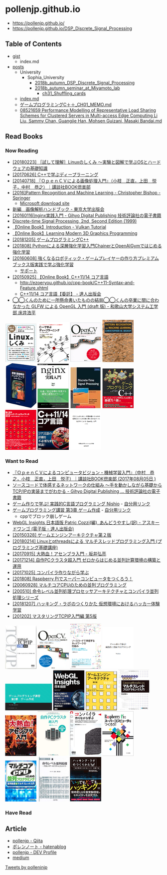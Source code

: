 # pollenjp.github.io

- https://pollenjp.github.io/
- https://pollenjp.github.io/DSP_Discrete_Signal_Processing

## Table of Contents
- [gist](/gist)
  - index.md
- [posts](/posts)
  - University
    - Sophia_University
      - [2018b_autumn_DSP_Discrete_Signal_Processing](/posts/University/Sophia_University/2018b_autumn_DSP_Discrete_Signal_Processing)
      - [2018b_autumn_seminar_at_Miyamoto_lab](/posts/University/Sophia_University/2018b_autumn_seminar_at_Miyamoto_lab)
        - [ch31_Shuffling_cards](/posts/University/Sophia_University/2018b_autumn_seminar_at_Miyamoto_lab/ch31_Shuffling_cards.md)
  - [index.md](/posts)
  - [ゲームプログラミングC＋＋_CH01_MEMO.md](/posts/%E3%82%B2%E3%83%BC%E3%83%A0%E3%83%97%E3%83%AD%E3%82%B0%E3%83%A9%E3%83%9F%E3%83%B3%E3%82%B0C%EF%BC%8B%EF%BC%8B_CH01_MEMO.html)
  - [08521659 Performance Modelling of Representative Load Sharing Schemes for Clustered Servers in Multi-access Edge Computing Li Liu, Sammy Chan, Guangjie Han, Mohsen Guizani, Masaki Bandai.md](/posts/08521659%20Performance%20Modelling%20of%20Representative%20Load%20Sharing%20Schemes%20for%20Clustered%20Servers%20in%20Multi-access%20Edge%20Computing%20Li%20Liu,%20Sammy%20Chan,%20Guangjie%20Han,%20Mohsen%20Guizani,%20Masaki%20Bandai.html)

## Read Books

### Now Reading
- [[20180223] ［試して理解］Linuxのしくみ ～実験と図解で学ぶOSとハードウェアの基礎知識](https://gihyo.jp/dp/ebook/2018/978-4-7741-9658-9)
- [[20170626] C++で学ぶディープラーニング](https://book.mynavi.jp/ec/products/detail/id=72844)
- [[20140718] 『ＯｐｅｎＣＶによる画像処理入門』（小枝　正直，上田　悦子，中村　恭之）｜講談社BOOK倶楽部](http://bookclub.kodansha.co.jp/product?item=0000148212)
- [[2016]Pattern Recognition and Machine Learning - Christopher Bishop - Springer](https://www.springer.com/jp/book/9780387310732)
  - [Microsoft download site](https://www.microsoft.com/en-us/research/people/cmbishop/#!prml-book)
- [新編　画像解析ハンドブック - 東京大学出版会](http://www.utp.or.jp/book/b301997.html)
- [[20160116]nginx実践入門 - Gihyo Digital Publishing 技術評論社の電子書籍](https://gihyo.jp/dp/ebook/2016/978-4-7741-7936-0)
- [Discrete-time Signal Processing, 2nd, Second Edition (1999)](http://a.co/d/cTQd1HC)
- [【Online Book】Introduction - Vulkan Tutorial](https://vulkan-tutorial.com/#page_E_book)
- [【Online Book】Learning Modern 3D Graphics Programming](https://paroj.github.io/gltut/)
- [[20181205] ゲームプログラミングC++](https://www.seshop.com/product/detail/22519)
- [[201808] Pythonによる深層強化学習入門ChainerとOpenAIGymではじめる強化学習](https://www.ohmsha.co.jp/book/9784274222535/)
- [[20160608] 強くなるロボティック・ゲームプレイヤーの作り方プレミアムブックス版実践で学ぶ強化学習](https://book.mynavi.jp/ec/products/detail/id=52804)
  - [サポート](https://book.mynavi.jp/support/el/RL_support/)
- [[20150925] 【Online Book】C++11/14 コア言語](https://github.com/EzoeRyou/cpp-book)
  - http://ezoeryou.github.io/cpp-book/C++11-Syntax-and-Feature.xhtml
  - [C++11/14 コア言語【委託】 - 達人出版会](https://tatsu-zine.com/books/cpp-11-14-core)
- [◯◯くんのために一所懸命書いたものの結局◯◯くんの卒業に間に合わなかった GLFW による OpenGL 入門 (draft 版) - 和歌山大学システム工学部 床井浩平](http://marina.sys.wakayama-u.ac.jp/~tokoi/GLFWdraft.pdf)



[<img width="100px" src="/img/20180223-試して理解Linuxのしくみ.png" alt="">](https://gihyo.jp/dp/ebook/2018/978-4-7741-9658-9)
[<img width="100px" src="/img/20170626-C++で学ぶディープラーニング.png" alt="">](https://book.mynavi.jp/ec/products/detail/id=72844)
[<img width="100px" src="/img/20140718-ＯｐｅｎＣＶによる画像処理入門.png" alt="">](http://bookclub.kodansha.co.jp/product?item=0000148212)
[<img width="100px" src="/img/2006-Pattern Recognition and Machine Learning.png" alt="">](https://www.springer.com/jp/book/9780387310732)
[<img width="100px" src="/img/20040909-新編画像解析ハンドブック.png" alt="">](http://www.utp.or.jp/book/b301997.html)
[<img width="100px" src="/img/20160116-nginx実践入門.png" alt="">](https://gihyo.jp/dp/ebook/2016/978-4-7741-7936-0)
[<img width="100px" src="/img/1999-Discrete-time Signal Processing, 2nd, Second Edition.png" alt="">](http://a.co/d/cTQd1HC)
[<img width="100px" src="/img/20181205-ゲームプログラミングC++.png" alt="">](https://www.seshop.com/product/detail/22519)
[<img width="100px" src="/img/201808_Pythonによる深層強化学習入門ChainerとOpenAIGymではじめる強化学習.png" alt="">](https://www.ohmsha.co.jp/book/9784274222535/)
[<img width="100px" src="/img/20160608_強くなるロボティック・ゲームプレイヤーの作り方プレミアムブックス版実践で学ぶ強化学習.png" alt="">](https://book.mynavi.jp/ec/products/detail/id=52804)
[<img width="100px" src="/img/20150925_C++11・14コア言語.png" alt="">](http://ezoeryou.github.io/cpp-book/C++11-Syntax-and-Feature.xhtml)
[<img width="100px" src="/img/◯◯くんのために一所懸命書いたものの結局◯◯くんの卒業に間に合わなかった GLFW による OpenGL 入門 (draft 版) - 和歌山大学システム工学部 床井浩平.png" alt="">](http://marina.sys.wakayama-u.ac.jp/~tokoi/GLFWdraft.pdf)


### Want to Read
- [『ＯｐｅｎＣＶによるコンピュータビジョン・機械学習入門』（中村　恭之，小枝　正直，上田　悦子）｜講談社BOOK倶楽部 (2017年08月05日
)](http://bookclub.kodansha.co.jp/product?item=0000148220)
- [ソースコードで体感するネットワークの仕組み ～手を動かしながら基礎からTCP/IPの実装までがわかる - Gihyo Digital Publishing … 技術評論社の電子書籍](https://gihyo.jp/dp/ebook/2018/978-4-7741-9745-6)
- [ゲーム作りで学ぶ! 実践的C言語プログラミング Nishio](https://densan-labs.net/_downloads/gameProgramming.pdf) - [自分用リンク](https://drive.google.com/file/d/1Df1ezfSZRFsvUaRz2G36JQH3etPaqKLR/view?usp=sharing)
- [ゲームプログラミング講習 第3章 ゲーム作成](http://nanzanmmcwiki.net/_media/pc/lecture/game/2015/03-game.pdf) - [自分用リンク](https://drive.google.com/file/d/1JdkPLpVAfeWC3B9NaHnOAgKbvryY7710/view?usp=sharing)
  - cppでブロック崩しゲーム
- [WebGL Insights 日本語版 Patric Cozzi(編), あんどうやすし(訳) - アスキードワンゴ (電子版 - 達人出版会)](https://tatsu-zine.com/books/webgl-insights)
- [[20150328] ゲームエンジンアーキテクチャ第２版](https://www.sbcr.jp/products/4797377484.html)
- [[20180214] Linuxとpthreadsによる マルチスレッドプログラミング入門 (プログラミング基礎講座)](http://amzn.asia/d/eeK1hVz)
- [[20170915] 大熱血！アセンブラ入門 - 坂井弘亮](http://kozos.jp/books/asm/)
- [[20171214] 自作PCクラスタ超入門 ゼロからはじめる並列計算環境の構築と運用](https://www.morikita.co.jp/books/book/3232)
- [[20171025] コンパイラ作りながら学ぶ](https://www.ohmsha.co.jp/book/9784274221163/)
- [[201808] Raspberry Piでスーパーコンピュータをつくろう！](https://www.kyoritsu-pub.co.jp/bookdetail/9784320124370)
- [[20060928] マルチコアCPUのための並列プログラミング](http://amzn.asia/d/1YdsOm4)
- [[200510] 命令レベル並列処理プロセッサアーキテクチャとコンパイラ並列処理シリーズ](http://amzn.asia/d/4rrsGB9)
- [[20181207] ハッキング・ラボのつくりかた 仮想環境におけるハッカー体験学習](https://www.seshop.com/product/detail/22521)
- [[201202] マスタリングTCPIP入門編 第5版](https://tatsu-zine.com/books/tcpip-mastering-basic5)

[<img width="100px" src="/img/201202-マスタリングTCPIP入門編 第5版.jpg" alt="">](https://tatsu-zine.com/books/tcpip-mastering-basic5)
[<img width="100px" src="/img/20170805-ＯｐｅｎＣＶによるコンピュータビジョン・機械学習入門.png" alt="">](http://bookclub.kodansha.co.jp/product?item=0000148220)
[<img width="100px" src="/img/20180509-ソースコードで体感するネットワークの仕組み-～手を動かしながら基礎からTCP-IPの実装までがわかる.png" alt="">](https://gihyo.jp/dp/ebook/2018/978-4-7741-9745-6)
[<img width="100px" src="/img/ゲーム作りで学ぶ!実践的C言語プログラミングNishio.png" alt="">](https://densan-labs.net/_downloads/gameProgramming.pdf)
[<img width="150px" src="/img/ゲームプログラミング講習第3章ゲーム作成.png" alt="">](http://nanzanmmcwiki.net/_media/pc/lecture/game/2015/03-game.pdf)
[<img width="100px" src="/img/20180824_WebGL_Insights日本語版.jpg" alt="">](https://tatsu-zine.com/books/webgl-insights)
[<img width="100px" src="/img/20150328_ゲームエンジンアーキテクチャ第２版.png" alt="">](https://www.sbcr.jp/products/4797377484.html)
[<img width="100px" src="/img/20180214_Linuxとpthreadsによる マルチスレッドプログラミング入門.png" alt="">](http://amzn.asia/d/eeK1hVz)
[<img width="100px" src="/img/20170915_大熱血アセンブラ入門.png" alt="">](http://kozos.jp/books/asm/)
[<img width="100px" src="/img/20171214_自作PCクラスタ超入門ゼロからはじめる並列計算環境の構築と運用.png" alt="">](https://www.morikita.co.jp/books/book/3232)
[<img width="100px" src="/img/20171025_コンパイラ作りながら学ぶ.png" alt="">](https://www.ohmsha.co.jp/book/9784274221163/)
[<img width="100px" src="/img/201808_RaspberryPiでスーパーコンピュータをつくろう.png" alt="">](https://www.kyoritsu-pub.co.jp/bookdetail/9784320124370)
[<img width="100px" src="/img/20060928_マルチコアCPUのための並列プログラミング.png" alt="">](https://book.mynavi.jp/ec/products/detail/id=52804)
[<img width="100px" src="/img/200510_命令レベル並列処理プロセッサアーキテクチャとコンパイラ並列処理シリーズ.png" alt="">](http://amzn.asia/d/4rrsGB9)
[<img width="100px" src="/img/20181207_ハッキング・ラボのつくりかた_仮想環境におけるハッカー体験学習.png" alt="">](https://www.seshop.com/product/detail/22521)



### Have Read


## Article
- [pollenjp - Qiita](https://qiita.com/pollenjp)
- [ポレンノート - hatenablog](https://pollenjp.hatenablog.jp/)
- [pollenjp - DEV Profile](https://dev.to/pollenjp)
- [medium](https://medium.com/)

<a class="twitter-timeline" data-width="500" data-height="750" href="https://twitter.com/polleninjp?ref_src=twsrc%5Etfw">Tweets by polleninjp</a> <script async src="https://platform.twitter.com/widgets.js" charset="utf-8"></script>
